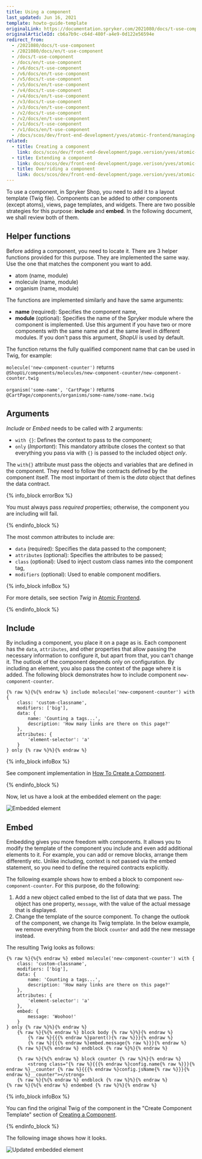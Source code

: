 ```yaml
---
title: Using a component
last_updated: Jun 16, 2021
template: howto-guide-template
originalLink: https://documentation.spryker.com/2021080/docs/t-use-component
originalArticleId: cb6a7b9c-c64d-480f-a4e9-0d122e56594e
redirect_from:
  - /2021080/docs/t-use-component
  - /2021080/docs/en/t-use-component
  - /docs/t-use-component
  - /docs/en/t-use-component
  - /v6/docs/t-use-component
  - /v6/docs/en/t-use-component
  - /v5/docs/t-use-component
  - /v5/docs/en/t-use-component
  - /v4/docs/t-use-component
  - /v4/docs/en/t-use-component
  - /v3/docs/t-use-component
  - /v3/docs/en/t-use-component
  - /v2/docs/t-use-component
  - /v2/docs/en/t-use-component
  - /v1/docs/t-use-component
  - /v1/docs/en/t-use-component
  - /docs/scos/dev/front-end-development/yves/atomic-frontend/managing-the-components/using-a-component.html
related:
  - title: Creating a component
    link: docs/scos/dev/front-end-development/page.version/yves/atomic-frontend/managing-the-components/creating-a-component.html
  - title: Extending a component
    link: docs/scos/dev/front-end-development/page.verison/yves/atomic-frontend/managing-the-components/extending-a-component.html
  - title: Overriding a component
    link: docs/scos/dev/front-end-development/page.version/yves/atomic-frontend/managing-the-components/overriding-a-component.html
---
```


To use a component, in Spryker Shop, you need to add it to a layout template (Twig file). Components can be added to other components (except atoms), views, page templates, and widgets. There are two possible strategies for this purpose: **include** and **embed**. In the following document, we shall review both of them.

## Helper functions

Before adding a component, you need to locate it. There are 3 helper functions provided for this purpose. They are implemented the same way. Use the one that matches the component you want to add.

* atom (name, module)
* molecule (name, module)
* organism (name, module)

The functions are implemented similarly and have the same arguments:

* **name** (required): Specifies the component name,
* **module** (optional): Specifies the name of the Spryker module where the component is implemented. Use this argument if you have two or more components with the same name and at the same level in different modules. If you don't pass this argument, _ShopUi_ is used by default.

The function returns the fully qualified component name that can be used in Twig, for example:

`molecule('new-component-counter')` returns
`@ShopUi/components/molecules/new-component-counter/new-component-counter.twig`

`organism('some-name', 'CartPage')` returns
`@CartPage/components/organisms/some-name/some-name.twig`

## Arguments

_Include_ or _Embed_ needs to be called with 2 arguments:

* `with {}`: Defines the context to pass to the component;
* `only` (*Important*): This mandatory attribute closes the context so that everything you pass via with `{}` is passed to the included object *only*.

The `with{}` attribute must pass the objects and variables that are defined in the component. They need to follow the contracts defined by the component itself. The most important of them is the *data* object that defines the data contract.

{% info_block errorBox %}

You must always pass *required* properties; otherwise, the component you are including will fail.

{% endinfo_block %}

The most common attributes to include are:

* `data` (required): Specifies the data passed to the component;
* `attributes` (optional): Specifies the attributes to be passed;
* `class` (optional): Used to inject custom class names into the component tag,
* `modifiers` (optional): Used to enable component modifiers.

{% info_block infoBox %}

For more details, see section _Twig_ in [Atomic Frontend](/docs/scos/dev/front-end-development/{{page.version}}/yves/atomic-frontend/atomic-front-end-general-overview.html#twig).

{% endinfo_block %}

## Include

By including a component, you place it on a page as is. Each component has the `data`, `attributes`, and other properties that allow passing the necessary information to configure it, but apart from that, you can't change it. The outlook of the component depends only on configuration. By including an element, you also pass the context of the page where it is added.
The following block demonstrates how to include component `new-component-counter`.

```twig
{% raw %}{%{% endraw %} include molecule('new-component-counter') with {
    class: 'custom-classname',
    modifiers: ['big'],
    data: {
        name: 'Counting a tags...',
        description: 'How many links are there on this page?'
    },
    attributes: {
        'element-selector': 'a'
    }
} only {% raw %}%}{% endraw %}
```

{% info_block infoBox %}

See component implementation in [How To Create a Component](/docs/scos/dev/front-end-development/{{page.version}}/yves/atomic-frontend/managing-the-components/creating-a-component.html).

{% endinfo_block %}

Now, let us have a look at the embedded element on the page:

![Embedded element](https://spryker.s3.eu-central-1.amazonaws.com/docs/Tutorials/Introduction/Customize+Frontend/embedded-element.png) 

## Embed

Embedding gives you more freedom with components. It allows you to modify the template of the component you include and even add additional elements to it. For example, you can add or remove blocks, arrange them differently etc. Unlike including, context is not passed via the embed statement, so you need to define the required contracts explicitly.

The following example shows how to embed a block to component `new-component-counter`. For this purpose, do the following:

1. Add a new object called embed to the list of data that we pass. The object has one property, `message`, with the value of the actual message that is displayed.
2. Change the template of the source component. To change the outlook of the component, we change its Twig template. In the below example, we remove everything from the block `counter` and add the new message instead.

The resulting Twig looks as follows:

```twig
{% raw %}{%{% endraw %} embed molecule('new-component-counter') with {
    class: 'custom-classname',
    modifiers: ['big'],
    data: {
        name: 'Counting a tags...',
        description: 'How many links are there on this page?'
    },
    attributes: {
        'element-selector': 'a'
    },
    embed: {
        message: 'Woohoo!'
    }
} only {% raw %}%}{% endraw %}
    {% raw %}{%{% endraw %} block body {% raw %}%}{% endraw %}
        {% raw %}{{{% endraw %}parent(){% raw %}}}{% endraw %}
        {% raw %}{{{% endraw %}embed.message{% raw %}}}{% endraw %}
    {% raw %}{%{% endraw %} endblock {% raw %}%}{% endraw %}

    {% raw %}{%{% endraw %} block counter {% raw %}%}{% endraw %}
        <strong class="{% raw %}{{{% endraw %}config.name{% raw %}}}{% endraw %}__counter {% raw %}{{{% endraw %}config.jsName{% raw %}}}{% endraw %}__counter"></strong>
    {% raw %}{%{% endraw %} endblock {% raw %}%}{% endraw %}
{% raw %}{%{% endraw %} endembed {% raw %}%}{% endraw %}
```

{% info_block infoBox %}

You can find the original Twig of the component in the "Create Component Template" section of [Creating a Component](/docs/scos/dev/front-end-development/{{page.version}}/yves/atomic-frontend/managing-the-components/creating-a-component.html).

{% endinfo_block %}

The following image shows how it looks.

![Updated embedded element](https://spryker.s3.eu-central-1.amazonaws.com/docs/Tutorials/Introduction/Customize+Frontend/updated-embedded-element.png) 
